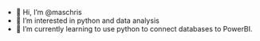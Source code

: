 - 👋 Hi, I’m @maschris
- 👀 I’m interested in python and data analysis
- 🌱 I’m currently learning to use python to connect databases to PowerBI.

<!---
maschris/maschris is a ✨ special ✨ repository because its `README.md` (this file) appears on your GitHub profile.
You can click the Preview link to take a look at your changes.
--->
